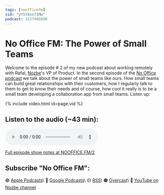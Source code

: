 ```yaml
---
tags: [noofficefm]
vid: "yYSt8xx7IMw"
podcast: 1527466890
---
```


# No Office FM: The Power of Small Teams

Welcome to the episode # 2 of my new podcast about working remotely with Rafal, [Nozbe][n]'s VP of Product. In the second episode of the [No Office podcast](/tag/noofficefm) we talk about the power of small teams like ours. How small teams can build great relationships with their customers, how I regularly talk to them to get to know their needs and of course, how cool it really is to be a small team developing a collaboration app from small teams. Listen up:

{% include video.html id=page.vid %}

<!--More-->

## Listen to the audio (~43 min):

<audio controls>
<source src="https://media.transistor.fm/ba282cd0.mp3" type="audio/mpeg">
</audio>



[Full episode show notes at NOOFFICE.FM/2](https://nooffice.fm/2)

## Subscribe "No Office FM":

🟣 [Apple Podcasts](https://podcasts.apple.com/podcast/no-office/id1527466890)\\
🔵 [Google Podcasts](https://podcasts.google.com/feed/aHR0cHM6Ly9mZWVkcy50cmFuc2lzdG9yLmZtL25vb2ZmaWNl)\\
🟡 [RSS](https://nozbe.com/nooffice.rss)\\
🟠 [Overcast](https://overcast.fm/itunes1527466890/no-office)\\
🔴 [YouTube on Nozbe channel](https://youtube.com/NozbeCom)

[n]: https://nozbe.com/?a=mike